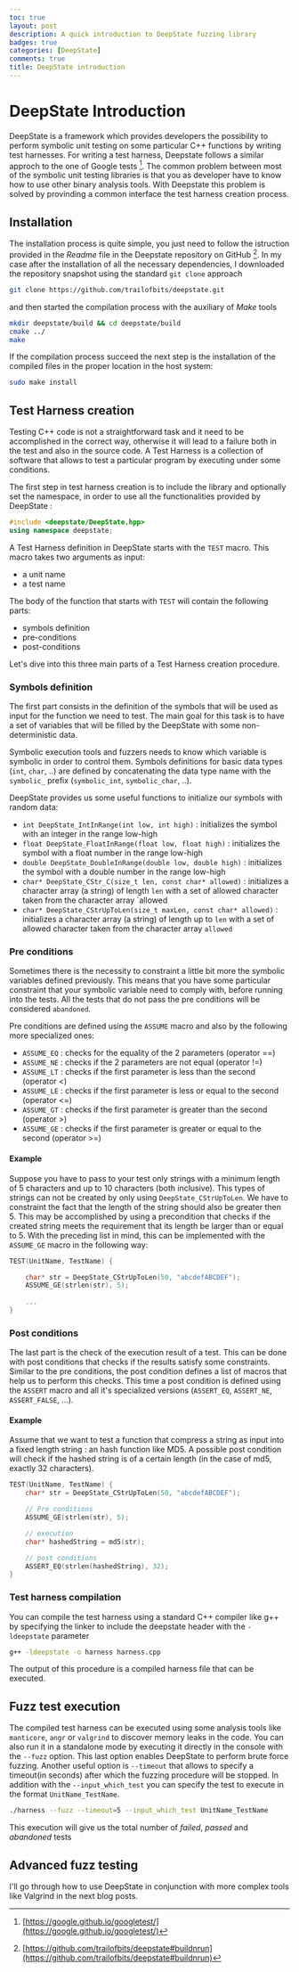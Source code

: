 ```yaml
---
toc: true
layout: post
description: A quick introduction to DeepState fuzzing library 
badges: true
categories: [DeepState]
comments: true
title: DeepState introduction
---
```


# DeepState Introduction
DeepState is a framework which provides developers the possibility to perform symbolic unit testing on some particular C++ functions by writing test harnesses. For writing a test harness, Deepstate follows a similar approch to the one of Google tests [^1].
The common problem between most of the symbolic unit testing libraries is that you as developer have to know how to use other binary analysis tools. With Deepstate this problem is solved by provinding a common interface the test harness creation process.


## Installation
The installation process is quite simple, you just need to follow the istruction provided in the _Readme_ file in the Deepstate repository on GitHub [^2]. In my case after the installation of all the necessary dependencies, I downloaded the repository snapshot using the standard `git clone` approach

```bash
git clone https://github.com/trailofbits/deepstate.git
```

and then started the compilation process with the auxiliary of _Make_ tools

```bash
mkdir deepstate/build && cd deepstate/build
cmake ../
make
```

If the compilation process succeed the next step is the installation of the compiled files in the proper location in the host system:

```bash
sudo make install
```

## Test Harness creation
Testing C++ code is not a straightforward task and it need to be accomplished in the correct way, otherwise it will lead to a failure both in the test and also in the source code. A Test Harness is a collection of software that allows to test a particular program by executing under some conditions.

The first step in test harness creation is to include  the library and optionally set the namespace, in order to use all the functionalities provided by DeepState :
```c++
#include <deepstate/DeepState.hpp>
using namespace deepstate;
```

A Test Harness definition in DeepState starts with the `TEST` macro. This macro takes two arguments as input:
* a unit name
* a test name

The body of the function that starts with `TEST` will contain the following parts:
* symbols definition
* pre-conditions
* post-conditions

Let's dive into this three main parts of a Test Harness creation procedure.

### Symbols definition
The first part consists in the definition of the symbols that will be used as input for the function we need to test. The main goal for this task is to have a set of variables that will be filled by the DeepState with some non-deterministic data.

Symbolic execution tools and fuzzers needs to know which variable is symbolic in order to control them. Symbols definitions for basic data types (`int`, `char`, ..) are defined by concatenating the data type name with the `symbolic_` prefix (`symbolic_int`, `symbolic_char`, ..). 

DeepState provides us some useful functions to initialize our symbols with random data:
* `int DeepState_IntInRange(int low, int high)` : initializes the symbol with an integer in the range low-high
* `float DeepState_FloatInRange(float low, float high)` : initializes the symbol with a float number in the range low-high
* `double DeepState_DoubleInRange(double low, double high)` : initializes the symbol with a double number in the range low-high
* `char* DeepState_CStr_C(size_t len, const char* allowed)` : initializes a character array (a string)  of length `len` with a set of allowed character taken from the character array `allowed
* `char* DeepState_CStrUpToLen(size_t maxLen, const char* allowed)` : initializes a character array (a string) of length  up to `len` with a set of allowed character taken from the character array `allowed`

### Pre conditions
Sometimes there is the necessity to constraint a little bit more the symbolic variables defined previously. This means that you have some particular constraint that your symbolic variable need to comply with, before running into the tests. All the tests that do not pass the pre conditions will be considered `abandoned`.

Pre conditions are defined using the `ASSUME` macro and also by the following more specialized ones:
* `ASSUME_EQ` : checks for the equality of the 2 parameters (operator ==)
* `ASSUME_NE` : checks if the 2 parameters are not equal (operator !=)
* `ASSUME_LT` : checks if the first parameter is less than the second (operator <)
* `ASSUME_LE` : checks if the first parameter is less or equal to the second (operator <=)
* `ASSUME_GT` : checks if the first parameter is greater than the second (operator >)
* `ASSUME_GE` : checks if the first parameter is greater or equal to the second (operator >=)

#### Example 
Suppose you have to pass to your test only strings with a minimum length of 5 characters and up to 10 characters (both inclusive). This types of strings can not be created by only using `DeepState_CStrUpToLen`. We have to constraint the fact that the length of the string should also be greater then 5. This may be accomplished by using a precondition that checks if the created string meets the requirement that its length be larger than or equal to 5. With the preceding list in mind, this can be implemented with the `ASSUME_GE` macro in the following way:

```c++
TEST(UnitName, TestName) {

    char* str = DeepState_CStrUpToLen(50, "abcdefABCDEF");
    ASSUME_GE(strlen(str), 5);
    
    ...
}
```

### Post conditions
The last part is the check of the execution result of a test. This can be done with post conditions that checks if the results satisfy some constraints. Similar to the pre conditions, the post condition defines a list of macros that help us to perform this checks. This time a post condition is defined using the `ASSERT` macro and all it's specialized versions (`ASSERT_EQ`, `ASSERT_NE`, `ASSERT_FALSE`, ...).

#### Example 
Assume that we want to test a function that compress a string as input into a fixed length string : an hash function like MD5. A possible post condition will check if the hashed string is of a certain length (in the case of md5, exactly 32 characters).

```c++
TEST(UnitName, TestName) {
    char* str = DeepState_CStrUpToLen(50, "abcdefABCDEF");

    // Pre conditions
    ASSUME_GE(strlen(str), 5);

    // execution
    char* hashedString = md5(str);

    // post conditions
    ASSERT_EQ(strlen(hashedString), 32);
}
```

### Test harness compilation
You can compile the test harness using a standard C++ compiler like g++ by specifying the linker to include the deepstate header with the `-ldeepstate` parameter
```bash
g++ -ldeepstate -o harness harness.cpp 
```

The output of this procedure is a compiled harness file that can be executed.

## Fuzz test execution
The compiled test harness can be executed using some analysis tools like `manticore`, `angr` or `valgrind` to discover memory leaks in the code. You can also run it in a standalone mode by executing it directly in the console with the `--fuzz` option. This last option enables DeepState to perform brute force fuzzing. Another useful option is `--timeout` that allows to specify a timeout(in seconds) after which the fuzzing procedure will be stopped. In addition with the `--input_which_test` you can specify the test to execute in the format `UnitName_TestName`.

```bash
./harness --fuzz --timeout=5 --input_which_test UnitName_TestName
```

This execution will give us the total number of _failed_, _passed_ and _abandoned_ tests

## Advanced fuzz testing
I'll go through how to use DeepState in conjunction with more complex tools like Valgrind in the next blog posts.


[^1]: [https://google.github.io/googletest/](https://google.github.io/googletest/)
[^2]: [https://github.com/trailofbits/deepstate#buildnrun](https://github.com/trailofbits/deepstate#buildnrun)